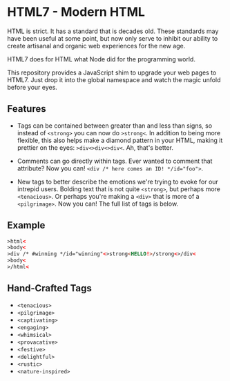 # HTML7 - Modern HTML

HTML is strict. It has a standard that is decades old. These standards
may have been useful at some point, but now only serve to inhibit our
ability to create artisanal and organic web experiences for the new age.

HTML7 does for HTML what Node did for the programming world.

This repository provides a JavaScript shim to upgrade your web pages to
HTML7. Just drop it into the global namespace and watch the magic unfold
before your eyes.

## Features

- Tags can be contained between greater than and less than signs, so instead
  of `<strong>` you can now do `>strong<`. In addition to being more flexible,
  this also helps make a diamond pattern in your HTML, making it prettier
  on the eyes: `>div<>div<>div<`. Ah, that's better.

- Comments can go directly within tags. Ever wanted to comment that attribute?
  Now you can! `<div /* here comes an ID! */id="foo">`.

- New tags to better describe the emotions we're trying to evoke for our
  intrepid users. Bolding text that is not quite `<strong>`, but perhaps
  more `<tenacious>`. Or perhaps you're making a `<div>` that is more of
  a `<pilgrimage>`. Now you can! The full list of tags is below.

## Example

```html
>html<
>body<
>div /* #winning */id="winning"<>strong<HELLO!>/strong<>/div<
>body<
>/html<
```

## Hand-Crafted Tags

* `<tenacious>`
* `<pilgrimage>`
* `<captivating>`
* `<engaging>`
* `<whimsical>`
* `<provacative>`
* `<festive>`
* `<delightful>`
* `<rustic>`
* `<nature-inspired>`
